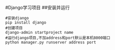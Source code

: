 #Django学习项目
##安装并运行
```
#安装django
pip install django
#创建项目
django-admin startproject name
#运行django项目,不加address和port默认是本机8000端口
python manager.py runserver address port
```
